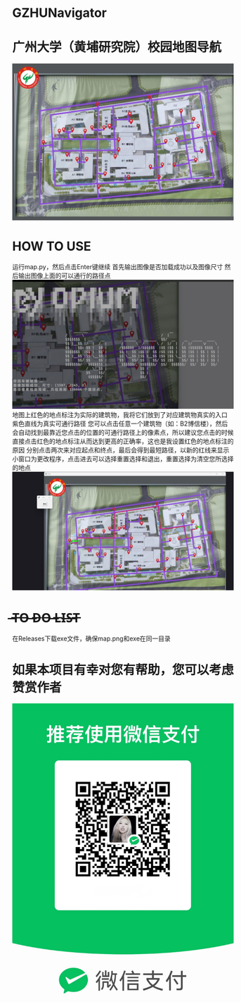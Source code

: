 # GZHUNavigator
# 广州大学（黄埔研究院）校园地图导航
![地图](https://github.com/hack3r0pium/GZHUNavigator/blob/master/map.png)
# HOW TO USE
运行map.py，然后点击Enter键继续
首先输出图像是否加载成功以及图像尺寸
然后输出图像上面的可以通行的路径点
![CMD.png](https://github.com/hack3r0pium/GZHUNavigator/blob/master/image/CMD.png)
地图上红色的地点标注为实际的建筑物，我将它们放到了对应建筑物真实的入口
紫色直线为真实可通行路径
您可以点击任意一个建筑物（如：B2博信楼），然后会自动找到最靠近您点击的位置的可通行路径上的像素点，所以建议您点击的时候直接点击红色的地点标注从而达到更高的正确率，这也是我设置红色的地点标注的原因
分别点击两次来对应起点和终点，最后会得到最短路径，以新的红线来显示
小窗口为更改程序，点击进去可以选择重置选择和退出，重置选择为清空您所选择的地点
![finish.png](https://github.com/hack3r0pium/GZHUNavigator/blob/master/image/finish.png)
# ̶T̶O̶ ̶D̶O̶ ̶L̶I̶S̶T̶
在Releases下载exe文件，确保map.png和exe在同一目录
# 如果本项目有幸对您有帮助，您可以考虑赞赏作者
![thanks.jpg](https://github.com/hack3r0pium/GZHUNavigator/blob/master/image/thanks.jpg)

